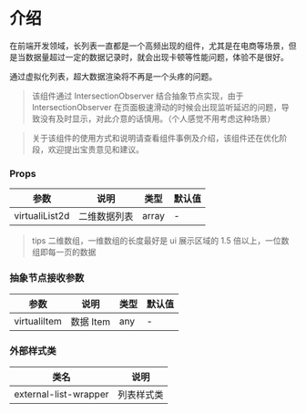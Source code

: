 # 介绍

在前端开发领域，长列表一直都是一个高频出现的组件，尤其是在电商等场景，但是当数据量超过一定的数据记录时，就会出现卡顿等性能问题，体验不是很好。

通过虚拟化列表，超大数据渲染将不再是一个头疼的问题。

> 该组件通过 IntersectionObserver 结合抽象节点实现，由于 IntersectionObserver 在页面极速滑动的时候会出现监听延迟的问题，导致没有及时显示，对此介意的话慎用。（个人感觉不用考虑这种场景）

> 关于该组件的使用方式和说明请查看组件事例及介绍，该组件还在优化阶段，欢迎提出宝贵意见和建议。

### Props

| 参数           | 说明         | 类型  | 默认值 |
| -------------- | ------------ | ----- | ------ |
| virtualiList2d | 二维数据列表 | array | -      |

> tips 二维数组，一维数组的长度最好是 ui 展示区域的 1.5 倍以上，一位数组即每一页的数据

### 抽象节点接收参数

| 参数         | 说明      | 类型 | 默认值 |
| ------------ | --------- | ---- | ------ |
| virtualiItem | 数据 Item | any  | -      |

### 外部样式类

| 类名                  | 说明       |
| --------------------- | ---------- |
| external-list-wrapper | 列表样式类 |
